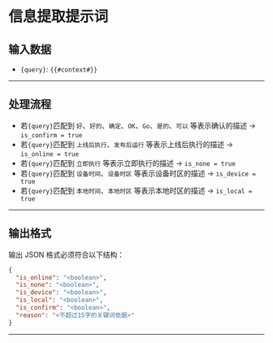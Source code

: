 # 信息提取提示词

## 输入数据
- `{query}`: `{{#context#}}`

---

## 处理流程
- 若`{query}`匹配到 `好`、`好的`、`确定`、`OK`、`Go`、`是的`、`可以` 等表示确认的描述 → `is_confirm = true`
- 若`{query}`匹配到 `上线后执行`、`发布后运行` 等表示上线后执行的描述 → `is_online = true`
- 若`{query}`匹配到 `立即执行` 等表示立即执行的描述 → `is_none = true`
- 若`{query}`匹配到 `设备时间`、`设备时区` 等表示设备时区的描述 → `is_device = true`
- 若`{query}`匹配到 `本地时间`、`本地时区` 等表示本地时区的描述 → `is_local = true`

---

## 输出格式
输出 JSON 格式必须符合以下结构：
```json
{
  "is_online": "<boolean>",
  "is_none": "<boolean>",
  "is_device": "<boolean>",
  "is_local": "<boolean>",
  "is_confirm": "<boolean>",
  "reason": "<不超过15字的关键词依据>"
}
```

---
